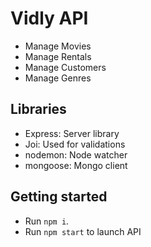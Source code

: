 # Vidly API

- Manage Movies
- Manage Rentals
- Manage Customers
- Manage Genres

## Libraries

- Express: Server library
- Joi: Used for validations
- nodemon: Node watcher
- mongoose: Mongo client

## Getting started

- Run `npm i`.
- Run `npm start` to launch API
